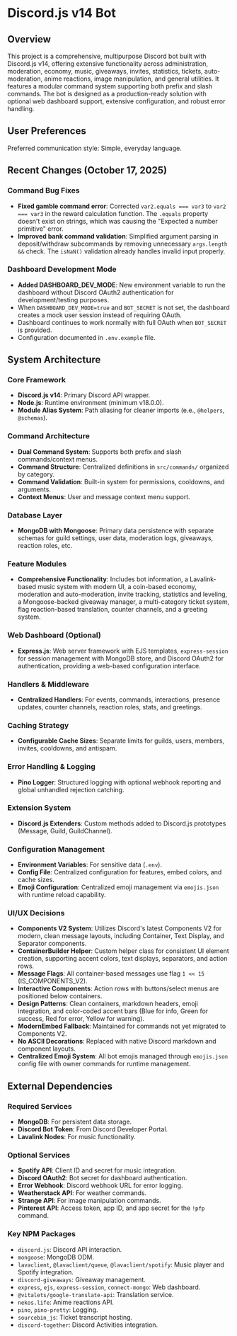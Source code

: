 # Discord.js v14 Bot

## Overview
This project is a comprehensive, multipurpose Discord bot built with Discord.js v14, offering extensive functionality across administration, moderation, economy, music, giveaways, invites, statistics, tickets, auto-moderation, anime reactions, image manipulation, and general utilities. It features a modular command system supporting both prefix and slash commands. The bot is designed as a production-ready solution with optional web dashboard support, extensive configuration, and robust error handling.

## User Preferences
Preferred communication style: Simple, everyday language.

## Recent Changes (October 17, 2025)

### Command Bug Fixes
- **Fixed gamble command error**: Corrected `var2.equals === var3` to `var2 === var3` in the reward calculation function. The `.equals` property doesn't exist on strings, which was causing the "Expected a number primitive" error.
- **Improved bank command validation**: Simplified argument parsing in deposit/withdraw subcommands by removing unnecessary `args.length &&` check. The `isNaN()` validation already handles invalid input properly.

### Dashboard Development Mode
- **Added DASHBOARD_DEV_MODE**: New environment variable to run the dashboard without Discord OAuth2 authentication for development/testing purposes.
- When `DASHBOARD_DEV_MODE=true` and `BOT_SECRET` is not set, the dashboard creates a mock user session instead of requiring OAuth.
- Dashboard continues to work normally with full OAuth when `BOT_SECRET` is provided.
- Configuration documented in `.env.example` file.

## System Architecture

### Core Framework
- **Discord.js v14**: Primary Discord API wrapper.
- **Node.js**: Runtime environment (minimum v18.0.0).
- **Module Alias System**: Path aliasing for cleaner imports (e.e., `@helpers`, `@schemas`).

### Command Architecture
- **Dual Command System**: Supports both prefix and slash commands/context menus.
- **Command Structure**: Centralized definitions in `src/commands/` organized by category.
- **Command Validation**: Built-in system for permissions, cooldowns, and arguments.
- **Context Menus**: User and message context menu support.

### Database Layer
- **MongoDB with Mongoose**: Primary data persistence with separate schemas for guild settings, user data, moderation logs, giveaways, reaction roles, etc.

### Feature Modules
- **Comprehensive Functionality**: Includes bot information, a Lavalink-based music system with modern UI, a coin-based economy, moderation and auto-moderation, invite tracking, statistics and leveling, a Mongoose-backed giveaway manager, a multi-category ticket system, flag reaction-based translation, counter channels, and a greeting system.

### Web Dashboard (Optional)
- **Express.js**: Web server framework with EJS templates, `express-session` for session management with MongoDB store, and Discord OAuth2 for authentication, providing a web-based configuration interface.

### Handlers & Middleware
- **Centralized Handlers**: For events, commands, interactions, presence updates, counter channels, reaction roles, stats, and greetings.

### Caching Strategy
- **Configurable Cache Sizes**: Separate limits for guilds, users, members, invites, cooldowns, and antispam.

### Error Handling & Logging
- **Pino Logger**: Structured logging with optional webhook reporting and global unhandled rejection catching.

### Extension System
- **Discord.js Extenders**: Custom methods added to Discord.js prototypes (Message, Guild, GuildChannel).

### Configuration Management
- **Environment Variables**: For sensitive data (`.env`).
- **Config File**: Centralized configuration for features, embed colors, and cache sizes.
- **Emoji Configuration**: Centralized emoji management via `emojis.json` with runtime reload capability.

### UI/UX Decisions
- **Components V2 System**: Utilizes Discord's latest Components V2 for modern, clean message layouts, including Container, Text Display, and Separator components.
- **ContainerBuilder Helper**: Custom helper class for consistent UI element creation, supporting accent colors, text displays, separators, and action rows.
- **Message Flags**: All container-based messages use flag `1 << 15` (IS_COMPONENTS_V2).
- **Interactive Components**: Action rows with buttons/select menus are positioned below containers.
- **Design Patterns**: Clean containers, markdown headers, emoji integration, and color-coded accent bars (Blue for info, Green for success, Red for error, Yellow for warning).
- **ModernEmbed Fallback**: Maintained for commands not yet migrated to Components V2.
- **No ASCII Decorations**: Replaced with native Discord markdown and component layouts.
- **Centralized Emoji System**: All bot emojis managed through `emojis.json` config file with owner commands for runtime management.

## External Dependencies

### Required Services
- **MongoDB**: For persistent data storage.
- **Discord Bot Token**: From Discord Developer Portal.
- **Lavalink Nodes**: For music functionality.

### Optional Services
- **Spotify API**: Client ID and secret for music integration.
- **Discord OAuth2**: Bot secret for dashboard authentication.
- **Error Webhook**: Discord webhook URL for error logging.
- **Weatherstack API**: For weather commands.
- **Strange API**: For image manipulation commands.
- **Pinterest API**: Access token, app ID, and app secret for the `!pfp` command.

### Key NPM Packages
- `discord.js`: Discord API interaction.
- `mongoose`: MongoDB ODM.
- `lavaclient`, `@lavaclient/queue`, `@lavaclient/spotify`: Music player and Spotify integration.
- `discord-giveaways`: Giveaway management.
- `express`, `ejs`, `express-session`, `connect-mongo`: Web dashboard.
- `@vitalets/google-translate-api`: Translation service.
- `nekos.life`: Anime reactions API.
- `pino`, `pino-pretty`: Logging.
- `sourcebin_js`: Ticket transcript hosting.
- `discord-together`: Discord Activities integration.